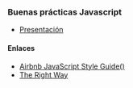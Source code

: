 ### Buenas prácticas Javascript

* [Presentación](http://slides.com/joanleon/buenas-practicas-javascript#/)

#### Enlaces

* [Airbnb JavaScript Style Guide()](https://github.com/airbnb/javascript)
* [The Right Way](http://jstherightway.org/es-es/)
